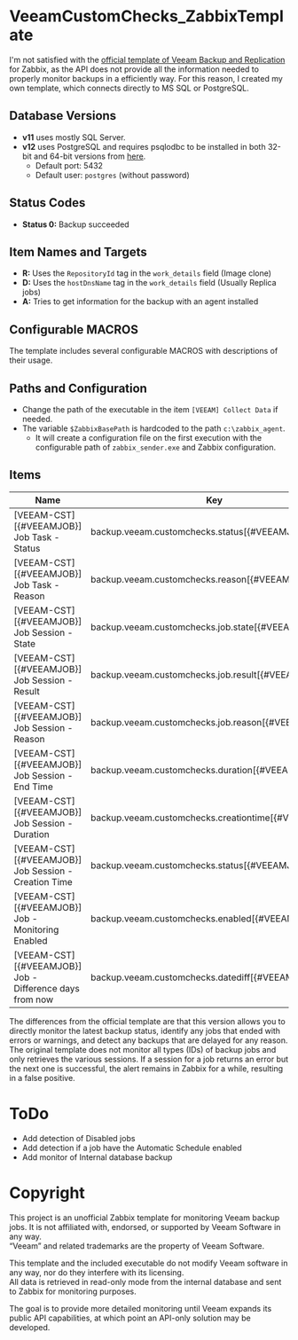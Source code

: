 # VeeamCustomChecks_ZabbixTemplate

I'm not satisfied with the [official template of Veeam Backup and Replication](https://www.zabbix.com/integrations/veeam) for Zabbix, as the API does not provide all the information needed to properly monitor backups in a efficiently way.
For this reason, I created my own template, which connects directly to MS SQL or PostgreSQL.

## Database Versions
- **v11** uses mostly SQL Server.
- **v12** uses PostgreSQL and requires psqlodbc to be installed in both 32-bit and 64-bit versions from [here](https://www.postgresql.org/ftp/odbc/releases/).
  - Default port: 5432
  - Default user: `postgres` (without password)

## Status Codes
- **Status 0:** Backup succeeded

## Item Names and Targets
- **R:** Uses the `RepositoryId` tag in the `work_details` field (Image clone)
- **D:** Uses the `hostDnsName` tag in the `work_details` field (Usually Replica jobs)
- **A:** Tries to get information for the backup with an agent installed

## Configurable MACROS
The template includes several configurable MACROS with descriptions of their usage.

## Paths and Configuration
- Change the path of the executable in the item `[VEEAM] Collect Data` if needed.
- The variable `$ZabbixBasePath` is hardcoded to the path `c:\zabbix_agent`.
  - It will create a configuration file on the first execution with the configurable path of `zabbix_sender.exe` and Zabbix configuration.

## Items
| Name | Key |
| --- | --- |
| [VEEAM-CST] [{#VEEAMJOB}] Job Task - Status	| backup.veeam.customchecks.status[{#VEEAMJOB}] |
| [VEEAM-CST] [{#VEEAMJOB}] Job Task - Reason	| backup.veeam.customchecks.reason[{#VEEAMJOB}] |
| [VEEAM-CST] [{#VEEAMJOB}] Job Session - State	| backup.veeam.customchecks.job.state[{#VEEAMJOB}] |
| [VEEAM-CST] [{#VEEAMJOB}] Job Session - Result	| backup.veeam.customchecks.job.result[{#VEEAMJOB}] |
| [VEEAM-CST] [{#VEEAMJOB}] Job Session - Reason	| backup.veeam.customchecks.job.reason[{#VEEAMJOB}] |
| [VEEAM-CST] [{#VEEAMJOB}] Job Session - End Time	| backup.veeam.customchecks.duration[{#VEEAMJOB}] |
| [VEEAM-CST] [{#VEEAMJOB}] Job Session - Duration	| backup.veeam.customchecks.creationtime[{#VEEAMJOB}] |
| [VEEAM-CST] [{#VEEAMJOB}] Job Session - Creation Time	| backup.veeam.customchecks.status[{#VEEAMJOB}] |
| [VEEAM-CST] [{#VEEAMJOB}] Job - Monitoring Enabled	| backup.veeam.customchecks.enabled[{#VEEAMJOB}] |
| [VEEAM-CST] [{#VEEAMJOB}] Job - Difference days from now	| backup.veeam.customchecks.datediff[{#VEEAMJOB}] |

The differences from the official template are that this version allows you to directly monitor the latest backup status, identify any jobs that ended with errors or warnings, and detect any backups that are delayed for any reason.
The original template does not monitor all types (IDs) of backup jobs and only retrieves the various sessions. If a session for a job returns an error but the next one is successful, the alert remains in Zabbix for a while, resulting in a false positive.

# ToDo
- Add detection of Disabled jobs
- Add detection if a job have the Automatic Schedule enabled
- Add monitor of Internal database backup 
 
# Copyright
This project is an unofficial Zabbix template for monitoring Veeam backup jobs. It is not affiliated with, endorsed, or supported by Veeam Software in any way.  
“Veeam” and related trademarks are the property of Veeam Software.  

This template and the included executable do not modify Veeam software in any way, nor do they interfere with its licensing.  
All data is retrieved in read-only mode from the internal database and sent to Zabbix for monitoring purposes.  

The goal is to provide more detailed monitoring until Veeam expands its public API capabilities, at which point an API-only solution may be developed.  

